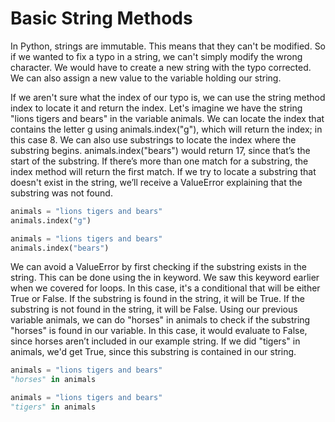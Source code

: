 # Basic String Methods

In Python, strings are immutable. This means that they can't be modified. So if we wanted to fix a typo in a string, we can't simply modify the wrong character. We would have to create a new string with the typo corrected. We can also assign a new value to the variable holding our string.

If we aren't sure what the index of our typo is, we can use the string method index to locate it and return the index. Let's imagine we have the string "lions tigers and bears" in the variable animals. We can locate the index that contains the letter g using animals.index("g"), which will return the index; in this case 8. We can also use substrings to locate the index where the substring begins. animals.index("bears") would return 17, since that’s the start of the substring. If there’s more than one match for a substring, the index method will return the first match. If we try to locate a substring that doesn't exist in the string, we’ll receive a ValueError explaining that the substring was not found.

```python
animals = "lions tigers and bears"
animals.index("g")
```

```python
animals = "lions tigers and bears"
animals.index("bears")
```

We can avoid a ValueError by first checking if the substring exists in the string. This can be done using the in keyword. We saw this keyword earlier when we covered for loops. In this case, it's a conditional that will be either True or False. If the substring is found in the string, it will be True. If the substring is not found in the string, it will be False. Using our previous variable animals, we can do "horses" in animals to check if the substring "horses" is found in our variable. In this case, it would evaluate to False, since horses aren’t included in our example string. If we did "tigers" in animals, we'd get True, since this substring is contained in our string.

```python
animals = "lions tigers and bears"
"horses" in animals
```

```python
animals = "lions tigers and bears"
"tigers" in animals
```
